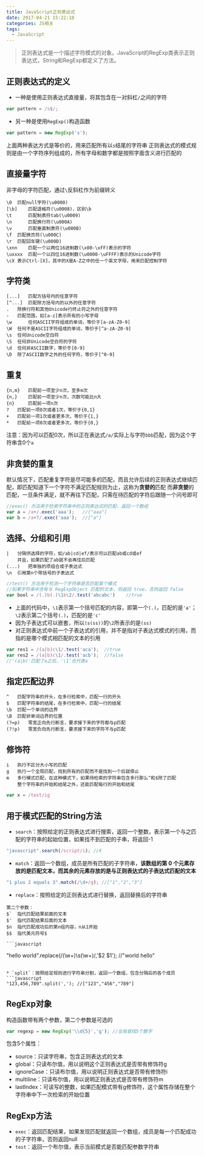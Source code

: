 ```yaml
---
title: JavaScript正则表达式
date: 2017-04-21 15:22:18
categories: JS相关
tags: 
  - JavaScript
---
```

>正则表达式是一个描述字符模式的对象。JavaScript的RegExp类表示正则表达式，String和RegExp都定义了方法。

## 正则表达式的定义
* 一种是使用正则表达式直接量，将其包含在一对斜杠`/`之间的字符
```javascript
var pattern = /s$/;
```
* 另一种是使用`RegExp()`构造函数
```javascript
var pattern = new RegExp('s');
```
上面两种表达方式是等价的，用来匹配所有以`s`结尾的字符串
正则表达式的模式规则是由一个字符序列组成的，所有字母和数字都是按照字面含义进行匹配的

## 直接量字符
非字母的字符匹配，通过`\`反斜杠作为前缀转义
```
\0	匹配null字符(\u0000)
[\b]	匹配退格符(\u0008)，区别\b
\t  	匹配制表符tab(\u0009)
\n  	匹配换行符(\u000A)
\v      匹配垂直制表符(\u000B)
\f	匹配换页符(\u000C)
\r	匹配回车键(\u000D)
\xnn	匹配一个以两位16进制数(\x00-\xFF)表示的字符
\uxxxx	匹配一个以四位16进制数(\u0000-\uFFFF)表示的Unicode字符
\cX	表示Ctrl-[X]，其中的X是A-Z之中的任一个英文字母，用来匹配控制字符
```

## 字符类
```
[...]   匹配方括号内的任意字符
[^...] 	匹配除方括号内的以外的任意字符
. 	除换行符和其他Unicode行终止符之外的任意字符
-	匹配范围，如[a-z]表示所有的小写字母
\w      任何ASCII字符组成的单词，等价于[a-zA-Z0-9]
\W 	任何不是ASCII字符组成的单词，等价于[^a-zA-Z0-9]
\s 	任何Unicode空白符
\S	任何非Unicode空白符的字符
\d	任何非ASCII数字，等价于[0-9]
\D	除了ASCII数字之外的任何字符，等价于[^0-9]
```

## 重复
```
{n,m} 	匹配前一项至少n次，至多m次
{n,} 	匹配前一项至少n次，次数可能比n大
{n} 	匹配前一项n次
?	匹配前一项0次或者1次，等价于{0,1}
+	匹配前一项1次或者更多次，等价于{1,}
*	匹配前一项0次或者更多次，等价于{0,}
```
注意：因为可以匹配0次，所以正在表达式`/a/`实际上与字符`bbb`匹配，因为这个字符串含0个`a`

## 非贪婪的重复
默认情况下，匹配重复字符是尽可能多的匹配，而且允许后续的正则表达式继续匹配，即匹配知道下一个字符不满足匹配规则为止，这称为**贪婪的**匹配
而**非贪婪**的匹配，一旦条件满足，就不再往下匹配，只需在待匹配的字符后跟随一个问号即可
```javascript
//exec() 方法用于检索字符串中的正则表达式的匹配，返回一个数组
var a = /a+/.exec('aaa');	//["aaa"]
var b = /a+?/.exec('aaa');	//["a"]
```

## 选择、分组和引用
```
|	分隔供选择的字符，如/ab|cd|ef/表示可以匹配ab或cd或ef
	并且，如果匹配了ab就不会再往后匹配
(...) 	把单独的项组合成子表达式
\n	引用第n个带括号的子表达式

```
```javascript
//test() 方法用于检测一个字符串是否匹配某个模式
//如果字符串中含有与 RegExpObject 匹配的文本，则返回 true，否则返回 false
var bool = /(.)b(.)\1b\2/.test('abcabc')	//true
```
* 上面的代码中，`\1`表示第一个括号匹配的内容，即第一个`(.)`，匹配的是`'a'`；`\2`表示第二个括号`(.)`，匹配的是`'c'`
* 因为子表达式可以嵌套，所以`(s(ss))`的`\2`所表示的是`(ss)`
* 对正则表达式中前一个子表达式的引用，并不是指对子表达式模式的引用，而指的是哪个模式相匹配的文本的引用

```javascript
var res1 = /(a|b)c\1/.test('aca');	//true
var res2 = /(a|b)c\1/.test('acb');	//false
//'(a|b)'匹配了a之后，'\1'也代表a
```

## 指定匹配边界
```
^	匹配字符串的开头，在多行检索中，匹配一行的开头
$ 	匹配字符串的结尾，在多行检索中，匹配一行的结尾
\b 	匹配一个单词的边界
\B 	匹配非单词边界的位置
(?=p)	零宽正向先行断言，要求接下来的字符都与p匹配
(?!p)	零宽负向先行断言，要求接下来的字符不与p匹配
```

## 修饰符
```
i 	执行不区分大小写的匹配
g 	执行一个全局匹配，找到所有的匹配而不是找到一个后就停止
m 	多行模式匹配，在这种模式下，如果待检索的字符串包含多行那么^和$除了匹配
	整个字符串的开始和结尾之外，还能匹配每行的开始和结尾
```
```javascript
var x = /test/ig
```

## 用于模式匹配的String方法
* `search`：按照给定的正则表达式进行搜索，返回一个整数，表示第一个与之匹配的字符串的起始位置，如果找不到匹配的子串，将返回-1
```javascript
"javascript".search(/script/i);	//4
```
* `match`：返回一个数组，成员是所有匹配的子字符串，**该数组的第 0 个元素存放的是匹配文本，而其余的元素存放的是与正则表达式的子表达式匹配的文本**
```javascript
"1 plus 2 equals 3".match(/\d+/g); //["1","2","3"]
```
* `replace`：按照给定的正则表达式进行替换，返回替换后的字符串
```
第二个参数：
$`	指代匹配结果前面的文本
$'	指代匹配结果后面的文本
$n 	指代匹配成功后的第n组内容，n从1开始
$$ 	指代美元符号$
```
	```javascript
"hello world".replace(/(\w+)\s(\w+)/,'$2 $1'); //"world hello"
```

* `split`：按照给定规则进行字符串分割，返回一个数组，包含分隔后的各个成员
```javascript
"123,456,789".split(','); //["123","456","789"]
```

## RegExp对象
构造函数带有两个参数，第二个参数是可选的
```javascript
var regexp = new RegExp('\\d{5}','g'); //全局查找5个数字
```
包含5个属性：
* source：只读字符串，包含正则表达式的文本
* global：只读布尔值，用以说明这个正则表达式是否带有修饰符g
* ignoreCase：只读布尔值，用以说明正则表达式是否带有修饰符i
* multiline：只读布尔值，用以说明正则表达式是否带有修饰符m
* lastIndex：可读写的整数，如果匹配模式带有g修饰符，这个属性存储在整个字符串中下一次检索的开始位置

## RegExp方法
* `exec`：返回匹配结果，如果发现匹配就返回一个数组，成员是每一个匹配成功的子字符串，否则返回null
* `test`：返回一个布尔值，表示当前模式是否能匹配参数字符串